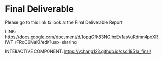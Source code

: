 # Final Deliverable 

Please go to this link to look at the Final Deliverable Report

LINK: https://docs.google.com/document/d/1opqGfK83NGIhoEv1asVuRdmn4poXRIWT_rFRoC6MaKI/edit?usp=sharing

INTERACTIVE COMPONENT: https://vchang123.github.io/csci1951a_final/